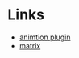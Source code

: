 # Links
- [animtion plugin](https://github.com/jcornaz/benimator)
- [matrix](https://github.com/zaycev/bevy-magic-light-2d/blob/e2130f268622037228ce24ffca11b602c08a1867/examples/krypta.rs#L144)